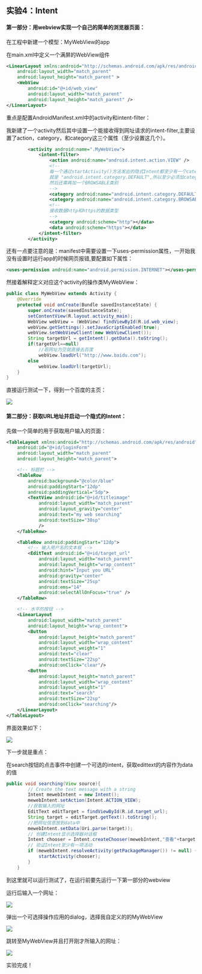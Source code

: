 ## 实验4：Intent

#### 第一部分：用webview实现一个自己的简单的浏览器页面：

在工程中新建一个模型：MyWebView的app

在main.xml中定义一个满屏的WebView组件

```xml
<LinearLayout xmlns:android="http://schemas.android.com/apk/res/android"
    android:layout_width="match_parent"
    android:layout_height="match_parent" >
    <WebView
        android:id="@+id/web_view"
        android:layout_width="match_parent"
        android:layout_height="match_parent" />
</LinearLayout>
```

重点是配置AndroidManifest.xml中的activity和intent-filter：

我新建了一个activity然后其中设置一个能接收得到网址请求的intent-filter,主要设置了action，category，和category这三个属性（至少设置这几个）。

```xml
		<activity android:name=".MyWebView">
            <intent-filter>
                <action android:name="android.intent.action.VIEW" />
                <!--
                每一个通过startActivity()方法发出的隐式Intent都至少有一个category，
                就是 "android.intent.category.DEFAULT",所以至少必须加category.DEFAUL
                然后还需再加一个BROWSABLE类别
                -->
                <category android:name="android.intent.category.DEFAULT"/>
                <category android:name="android.intent.category.BROWSABLE"/>
                <!--
                接收数据http和https的数据类型
                -->
                <category android:scheme="http"></data>
                <data android:scheme="https"></data>
            </intent-filter>
        </activity>
```

还有一点要注意的是：manifest中需要设置一下uses-permission属性，一开始我没有设置时运行app的时候网页报错,要配置如下属性：

```xml
<uses-permission android:name="android.permission.INTERNET"></uses-permission>
```

然接着解释定义对应这个activity的操作类MyWebView：

```java
public class MyWebView extends Activity {
    @Override
    protected void onCreate(Bundle savedInstanceState) {
        super.onCreate(savedInstanceState);
        setContentView(R.layout.activity_main);
        WebView webView = (WebView) findViewById(R.id.web_view);
        webView.getSettings().setJavaScriptEnabled(true);
        webView.setWebViewClient(new WebViewClient());
        String targetUrl = getIntent().getData().toString();
        if(targetUrl==null)
            //若网址为空就直接去百度
            webView.loadUrl("http://www.baidu.com");
        else
            webView.loadUrl(targetUrl);
    }
}
```

直接运行测试一下，得到一个百度的主页：

![](https://img-blog.csdnimg.cn/20200507155542999.JPG?x-oss-process=image/watermark,type_ZmFuZ3poZW5naGVpdGk,shadow_10,text_aHR0cHM6Ly9ibG9nLmNzZG4ubmV0L21hc3Rlcl9fYm95,size_16,color_FFFFFF,t_70)



#### 第二部分：获取URL地址并启动一个隐式的Intent：

先做一个简单的用于获取用户输入的页面：

```xml
<TableLayout xmlns:android="http://schemas.android.com/apk/res/android"
    android:id="@+id/loginForm"
    android:layout_width="match_parent"
    android:layout_height="match_parent">

    <!-- 标题栏 -->
    <TableRow
        android:background="@color/blue"
        android:paddingStart="12dp"
        android:paddingVertical="5dp">
        <TextView android:id="@+id/titleimage"
            android:layout_width="match_parent"
            android:layout_gravity="center"
            android:text="my web searching"
            android:textSize="30sp"
            />
    </TableRow>

    <TableRow android:paddingStart="12dp">
        <!-- 输入用户名的文本框 -->
        <EditText android:id="@+id/target_url"
            android:layout_width="match_parent"
            android:layout_height="wrap_content"
            android:hint="Input you URL"
            android:gravity="center"
            android:textSize="25sp"
            android:ems="14"
            android:selectAllOnFocus="true" />
    </TableRow>

    <!-- 水平的按钮 -->
    <LinearLayout
        android:layout_width="match_parent"
        android:layout_height="wrap_content">
        <Button
            android:layout_height="match_parent"
            android:layout_width="wrap_content"
            android:layout_weight="1"
            android:text="clear"
            android:textSize="22sp"
            android:onClick="clear"/>
        <Button
            android:layout_height="match_parent"
            android:layout_width="wrap_content"
            android:layout_weight="1"
            android:text="search"
            android:textSize="22sp"
            android:onClick="searching"/>
    </LinearLayout>
</TableLayout>
```

界面效果如下：

![](https://img-blog.csdnimg.cn/20200507155020829.JPG?x-oss-process=image/watermark,type_ZmFuZ3poZW5naGVpdGk,shadow_10,text_aHR0cHM6Ly9ibG9nLmNzZG4ubmV0L21hc3Rlcl9fYm95,size_16,color_FFFFFF,t_70)

下一步就是重点：

在search按钮的点击事件中创建一个可选的intent，获取edittext的内容作为data的值

```java
public void searching(View source){
        // Create the text message with a string
        Intent mewebIntent = new Intent();
        mewebIntent.setAction(Intent.ACTION_VIEW);
        //获取输入的网址
        EditText editTarget = findViewById(R.id.target_url);
        String target = editTarget.getText().toString();
        //把网址信息放到data中
        mewebIntent.setData(Uri.parse(target));
        // 创建Intent显示选择器对话框
        Intent chooser = Intent.createChooser(mewebIntent,"查看"+target);
        // 验证Intent至少有一项活动
        if (mewebIntent.resolveActivity(getPackageManager()) != null) {
            startActivity(chooser);
        }
    }
```

到这里就可以运行测试了，在运行前要先运行一下第一部分的webview

运行后输入一个网址：

![](https://img-blog.csdnimg.cn/2020050715505684.JPG?x-oss-process=image/watermark,type_ZmFuZ3poZW5naGVpdGk,shadow_10,text_aHR0cHM6Ly9ibG9nLmNzZG4ubmV0L21hc3Rlcl9fYm95,size_16,color_FFFFFF,t_70)

弹出一个可选择操作应用的dialog，选择我自定义的的MyWebView

![](https://img-blog.csdnimg.cn/20200507155109420.JPG?x-oss-process=image/watermark,type_ZmFuZ3poZW5naGVpdGk,shadow_10,text_aHR0cHM6Ly9ibG9nLmNzZG4ubmV0L21hc3Rlcl9fYm95,size_16,color_FFFFFF,t_70)

跳转至MyWebView并且打开刚才所输入的网址：

![](https://img-blog.csdnimg.cn/202005071551495.JPG?x-oss-process=image/watermark,type_ZmFuZ3poZW5naGVpdGk,shadow_10,text_aHR0cHM6Ly9ibG9nLmNzZG4ubmV0L21hc3Rlcl9fYm95,size_16,color_FFFFFF,t_70)

实验完成！









